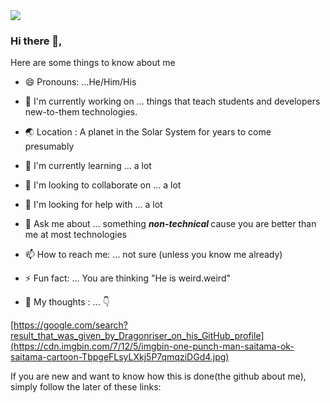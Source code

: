 
<img src="https://museum.stanford.edu/sites/default/files/images/2020-05/lfh-web-header-1200w.png"/>
 
### Hi there 👋, 
<!-- 
[]: # **🔭 *Currently working on*:  Articles that teach students and developers new-to-them technologies. <br>
[]: # **&nbsp;&nbsp;&nbsp;&nbsp;&nbsp;&nbsp;&nbsp;&nbsp;&nbsp;&nbsp; [Functional Programming ](link)<br>
 -->

Here are some things to know about me
- 😄 Pronouns: ...He/Him/His <br> 
- 🔭 I'm currently working on ... things that teach students and developers new-to-them technologies. <br>
- 🌏 Location : A planet in the Solar System for years to come <br> presumably

- 🌱 I'm currently learning ... a lot
- 👯 I'm looking to collaborate on ... a lot
- 🤔 I'm looking for help with ... a lot 
- 💬 Ask me about ... something <b><i> non-technical </b></i> cause you are better than me at most technologies 
- 📫 How to reach me: ... not sure (unless you know me already)

- ⚡ Fun fact: ... You are thinking "He is weird.weird"
- 💭 My thoughts : ... 👇

[https://google.com/search?result_that_was_given_by_Dragonriser_on_his_GitHub_profile](https://cdn.imgbin.com/7/12/5/imgbin-one-punch-man-saitama-ok-saitama-cartoon-TbpgeFLsyLXkj5P7qmqziDGd4.jpg)

<p> If you are new and want to know how this is done(the github about me), simply follow the later of these links:</p> 
<!-- 
[]:  #[The portfolio of the author](http://www.christinakopecky.com/)
[]:  #https://careerkarma.com/blog/github-profile-readme/
 -->
